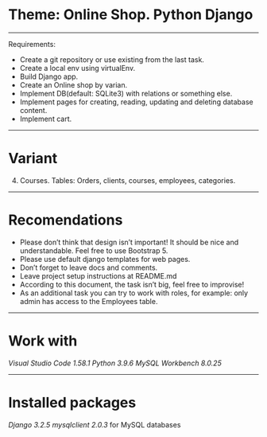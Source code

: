 # Theme: Online Shop. Python Django
____
Requirements:
- Create a git repository or use existing from the last task.
- Create a local env using virtualEnv.
- Build Django app.
- Create an Online shop by varian.
- Implement DB(default: SQLite3) with relations or something else.
- Implement pages for creating, reading, updating and deleting database content.
- Implement cart.
____
# Variant
4. Courses.
   Tables: Orders, clients, courses, employees, categories.
____
# Recomendations
- Please don’t think that design isn’t important! It should be nice and understandable. Feel free to use Bootstrap 5.
- Please use default django templates for web pages.
- Don’t forget to leave docs and comments.
- Leave project setup instructions at README.md
- According to this document, the task isn’t big, feel free to improvise!
- As an additional task you can try to work with roles, for example: only admin has access to the Employees table.
____
# Work with
_Visual Studio Code 1.58.1_
_Python 3.9.6_
_MySQL Workbench 8.0.25_
____
# Installed packages
_Django 3.2.5_
_mysqlclient 2.0.3_ for MySQL databases
